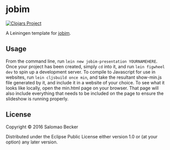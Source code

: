 # jobim

[![Clojars Project](https://img.shields.io/clojars/v/jobim-presentation/lein-template.svg)](https://clojars.org/jobim-presentation/lein-template)

A Leiningen template for [jobim](https://github.com/MysteryMachine/jobim).

## Usage

From the command line, run `lein new jobim-presentation YOURNAMEHERE`. Once your project
has been created, simply `cd` into it, and run `lein figwheel dev` to spin up a development
server. To compile to Javascript for use in websites, run `lein cljsbuild once min`, and take
the resultant show-min.js file generated by it, and include it in a website of your choice.
To see what it looks like locally, open the min.html page on your browser. That page will
also include everything that needs to be included on the page to ensure the slideshow is
running properly.

## License

Copyright © 2016 Salomao Becker

Distributed under the Eclipse Public License either version 1.0 or (at
your option) any later version.
